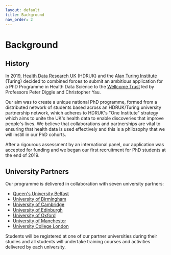 ```yaml
---
layout: default
title: Background
nav_order: 2
---
```


# Background

## History

In 2019, [Health Data Research UK](http://www.hdruk.ac.uk) (HDRUK) and the [Alan Turing Institute](http://www.turing.ac.uk) (Turing) decided to combined forces to submit an ambitious application for a PhD Programme in Health Data Science to the [Wellcome Trust](http://www.wellcome.ac.uk) led by Professors Peter Diggle and Christopher Yau. 

Our aim was to create a unique national PhD programme, formed from a distributed network of students based across an HDRUK/Turing university partnership network, which adheres to HDRUK's "One Institute" strategy which aims to unite the UK's health data to enable discoveries that improve people's lives. We believe that collaborations and partnerships are vital to ensuring that health data is used effectively and this is a philosophy that we will instill in our PhD cohorts.  

After a rigourous assessment by an international panel, our application was accepted for funding and we began our first recruitment for PhD students at the end of 2019.

## University Partners

Our programme is delivered in collaboration with seven university partners:

- [Queen's University Belfast](http://www.qub.ac.uk)
- [University of Birmingham](http://www.birmingham.ac.uk)
- [University of Cambridge](http://www.cam.ac.uk)
- [University of Edinburgh](http://www.ed.ac.uk)
- [University of Oxford](http://www.oxford.ac.uk)
- [University of Manchester](http://www.manchester.ac.uk)
- [University College London](http://www.ucl.ac.uk)

Students will be registered at one of our partner universities during their studies and all students will undertake training courses and activities delivered by each university.